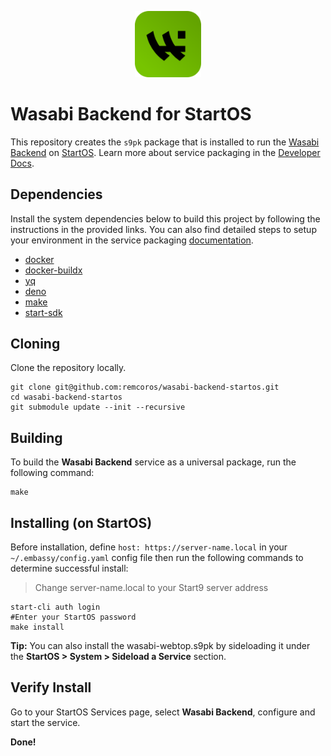 <p align="center">
  <img src="icon.png" alt="Project Logo" width="21%">
</p>

# Wasabi Backend for StartOS

This repository creates the `s9pk` package that is installed to run the [Wasabi Backend](https://wasabiwallet.io/) on [StartOS](https://github.com/Start9Labs/start-os/). Learn more about service packaging in the [Developer Docs](https://start9.com/latest/developer-docs/).

## Dependencies

Install the system dependencies below to build this project by following the instructions in the provided links. You can also find detailed steps to setup your environment in the service packaging [documentation](https://docs.start9.com/latest/developer-docs/packaging#development-environment).

- [docker](https://docs.docker.com/get-docker)
- [docker-buildx](https://docs.docker.com/buildx/working-with-buildx/)
- [yq](https://mikefarah.gitbook.io/yq)
- [deno](https://deno.land/)
- [make](https://www.gnu.org/software/make/)
- [start-sdk](https://github.com/Start9Labs/start-os/tree/sdk)

## Cloning

Clone the repository locally.

```
git clone git@github.com:remcoros/wasabi-backend-startos.git
cd wasabi-backend-startos
git submodule update --init --recursive
```

## Building

To build the **Wasabi Backend** service as a universal package, run the following command:

```
make
```

## Installing (on StartOS)

Before installation, define `host: https://server-name.local` in your `~/.embassy/config.yaml` config file then run the following commands to determine successful install:

> Change server-name.local to your Start9 server address

```
start-cli auth login
#Enter your StartOS password
make install
```

**Tip:** You can also install the wasabi-webtop.s9pk by sideloading it under the **StartOS > System > Sideload a Service** section.

## Verify Install

Go to your StartOS Services page, select **Wasabi Backend**, configure and start the service.

**Done!**
